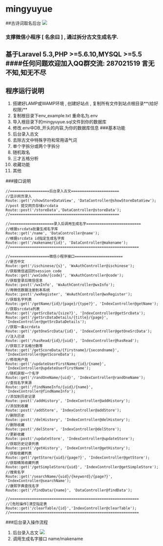 # mingyuyue
##古诗词取名后台
![](https://ws3.sinaimg.cn/large/006tKfTcgy1fhjge4gnnij308y08y0tb.jpg)
### 支撑微信小程序 [ 名余曰 ] , 通过拆分古文生成名字.
**基于Laravel 5.3,PHP >=5.6.10,MYSQL >=5.5**
####任何问题欢迎加入QQ群交流: **287021519** 言无不知,知无不尽
-------
## 程序运行说明
1. 搭建好LAMP或WAMP环境 , 创建好站点 , 复制所有文件到站点根目录**(给好权限)**
2. 复制根目录下env_example.txt 重命名为.env
3. 导入根目录下的mingyuyue.sql文件到你的数据库
4. 修改.env中DB_开头的内容,为你的数据库信息
###基本功能
1. 后台录入古文
2. 去除古文中特殊字符和常用语气词
3. 单个字拆分或两个字拆分
4. 随机取名
5. 三才五格分析
6. 收藏功能
7. 其他

###接口说明

```
//==================后台录入古文======================
//显示网页录入
Route::get('/showStoreDataView', 'DataController@showStoreDataView');
//post 提交网页存储srcdata
Route::post('/storeData','DataController@storeData');
//==================================================

//====================录入后调用生成名字=========================
//根据srcdata批量生成名字库
Route::get('/name', 'DataController@name');
//根据srcdata id指定生成名字库
Route::get('/makename/{id}', 'DataController@makename');
//===========================================================

//==================微信小程序接口======================
//是否中文
Route::get('/ischinese/{s}', 'WxAuthController@ischinese');
//获取微信返回的session code
Route::get('/wxCode/{code}', 'WxAuthController@code');
//获取登录后微信信息
Route::post('/wxInfo', 'WxAuthController@wxInfo');
//用微信数据注册到本系统
Route::post('/wxRegister', 'WxAuthController@wxRegister');
//获取名字列表
Route::get('/getName/{id}/{page}/{type?}', 'IndexController@getName');
//获取srcdata列表
Route::get('/getSrcData/{size?}', 'IndexController@getSrcData');
Route::get('/getSrcDataDetails/{title}/{page}', 'IndexController@getSrcDataDetails');
//获取一条scrdata
Route::get('/getOneSrcData/{id}', 'IndexController@getOneSrcData');
//注入已读
Route::get('/hasRead/{id}/{uid}', 'IndexController@hasRead');
//获取三才五格分数等
Route::get('/getScoreData/{firstname}/{secondname}', 'IndexController@getScoreData');
//修改用户姓
Route::get('/updateUserFirstName/{id}/{name}', 'IndexController@updateUserFirstName');
//随机获取一个名字
Route::get('/randOneName/{uid}', 'IndexController@randOneName');
//查找名字来源
Route::get('/findNameInfo/{uid}/{name}', 'IndexController@findNameInfo');
//添加到历史记录
Route::post('/addHistory', 'IndexController@addHistory');
//添加到收藏
Route::post('/addStore', 'IndexController@addStore');
//删除历史
Route::post('/delHistory', 'IndexController@delHistory');
//删除收藏
Route::post('/delStore', 'IndexController@delStore');
//更新收藏
Route::post('/updateStore', 'IndexController@updateStore');
//获取历史记录列表
Route::post('/getHistory', 'IndexController@getHistory');
//获取收藏列表
Route::get('/getStore/{uid}/{page?}', 'IndexController@getStore');
//获取精简收藏列表
Route::get('/getSimpleStore/{uid}', 'IndexController@getSimpleStore');
//搜索名字
Route::get('/searchName/{uid}/{keyword}/{page?}', 'IndexController@searchName');
//康熙字典查找名字
Route::get('/findData/{name}', 'DataController@findData');

//===========================================================
//[危险操作]清空指定表
Route::get('/clearTable/{id}','IndexController@clearTable');
//===========================================================
```
###后台录入操作流程
1. 后台录入古文 ![](https://ws3.sinaimg.cn/large/006tKfTcgy1fhjfx5autej30u00l6wfq.jpg)
2. 调用生成名字接口 name/makename



